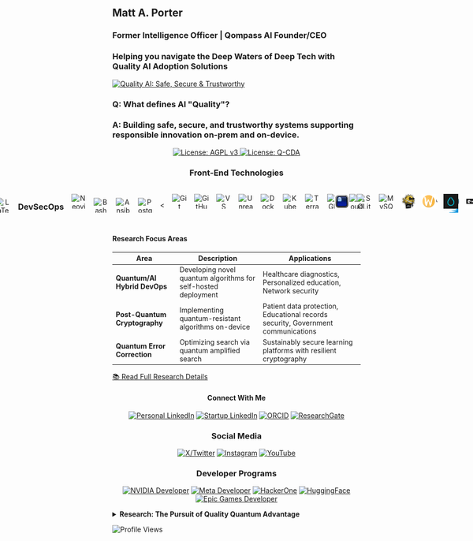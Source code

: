 ## Matt A. Porter

### Former Intelligence Officer | Qompass AI Founder/CEO

<h3>Helping you navigate the Deep Waters of Deep Tech with Quality AI Adoption Solutions</h3>

[![Quality AI: Safe, Secure & Trustworthy](assets/images/mlkem-visualization.png)](https://phaedrusflow.github.io/phaedrusflow/diagrams/mlkem/)

### Q: What defines AI "Quality"?

### A: Building safe, secure, and trustworthy systems supporting responsible innovation on-prem and on-device.

<p align="center">
  <a href="https://www.gnu.org/licenses/agpl-3.0">
    <img src="https://img.shields.io/badge/License-AGPL%20v3-blue.svg" alt="License: AGPL v3">
  </a>
  <a href="./LICENSE-QCDA">
    <img src="https://img.shields.io/badge/license-Q--CDA-lightgrey.svg" alt="License: Q-CDA">
  </a>
</p>

<div align="center">

<h3 align="center">Front-End Technologies</h3>

<div style="display: flex; justify-content: center; align-items: center; gap: 15px;">
<div style="display: flex; justify-content: center; align-items: center; gap: 15px; margin-bottom: 15px;">
<img src="https://skillicons.dev/icons?i=wasm" alt="WASM" width="30" height="30" title="WebAssembly"/><img src="https://skillicons.dev/icons?i=tauri" alt="Tauri" width="30" height="30" title="Tauri"/>
<img src ="https://skillicons.dev/icons?i=html" alt="html" width="30" height="30" title="html"/>
<img src="https://skillicons.dev/icons?i=css" alt="CSS" width="30" height="30" title="CSS"/>
  <img src="https://skillicons.dev/icons?i=tailwind" alt="Tailwind" width="30" height="30" title="Tailwind"/>
</div>
<div style="display: flex; justify-content: center; align-items: center; gap: 15px;">
<img src="https://skillicons.dev/icons?i=rust" alt="Rust" width="30" height="30" title="Rust"/>
  <img src="https://skillicons.dev/icons?i=javascript" alt="JavaScript" width="30" height="30" title="JavaScript"/><img src="https://skillicons.dev/icons?i=ts" alt="TypeScript" width="30" height="30" title="TypeScript"/>
<div style="display: flex; justify-content: center; align-items: center; gap: 15px;">
<div style="display: flex; justify-content: center; align-items: center; gap: 15px;">
  <img src="https://skillicons.dev/icons?i=vite" alt="Vite" width="30" height="30" title="Vite"/>
  <img src="https://skillicons.dev/icons?i=md" alt="Markdown" width="30" height="30" title="Markdown"/>
  <img src="https://skillicons.dev/icons?i=latex" alt="LaTeX" width="30" height="30" title="LaTeX"/>
</div>

<h3 align="center">DevSecOps</h3>

<div style="display: flex; justify-content: center; align-items: center; gap: 15px; margin-bottom: 15px;">
 <img src="https://skillicons.dev/icons?i=neovim" alt="Neovim" width="30" height="30" title="Neovim"/>
</div>
<img src="https://skillicons.dev/icons?i=bash" alt="Bash" width="30" height="30" title="Bash"/>
  <img src="https://skillicons.dev/icons?i=ansible" alt="Ansible" width="30" height="30" title="Ansible"/>
</div>
<img src="https://skillicons.dev/icons?i=postgres"alt="Postgres" width="30" height="30" title="Postgres"/>
<
<div style="display: flex; justify-content: center; align-items: center; gap: 15px; margin-bottom: 15px;">
  <img src="https://skillicons.dev/icons?i=git" alt="Git" width="30" height="30" title="Git"/>
  <img src="https://skillicons.dev/icons?i=github" alt="GitHub" width="30" height="30" title="GitHub"/>
  <img src="https://skillicons.dev/icons?i=vscode" alt="VS Code" width="30" height="30" title="VS Code"/>
  <img src="https://skillicons.dev/icons?i=unreal" alt="Unreal" width="30" height="30" title="Unreal"/>
  
<div style="display: flex; justify-content: center; align-items: center; gap: 15px;">
  <img src="https://skillicons.dev/icons?i=docker" alt="Docker" width="30" height="30" title="Docker"/>
  <img src="https://skillicons.dev/icons?i=kubernetes" alt="Kubernetes" width="30" height="30" title="Kubernetes"/>
  <img src="https://skillicons.dev/icons?i=terraform" alt="Terraform" width="30" height="30" title="Terraform"/>
</div>
  <img src="https://skillicons.dev/icons?i=nginx" alt="NGINX" width="30" height="30" title="NGINX"/>
  <img src="https://skillicons.dev/icons?i=cloudflare" alt="Cloudflare" width="30" height="30" title="Cloudflare"/>
</div>

<div style="display: flex; justify-content: center; align-items: center; gap: 15px; margin-bottom: 15px;">
<img src="assets/icons/ghostty.svg" alt="Ghostty" width="30" height="30" title="Ghostty"/>
<img src="https://skillicons.dev/icons?i=sqlite"alt="SQLite" width="30" height="30" title="SQLite"/>
<img src="https://skillicons.dev/icons?i=mysql"alt="MySQL" width="30" height="30" title="MySQL"/>
<img src="assets/icons/openssh.svg" alt="OpenSSH" width="30" height="30" title="OpenSSH"/>
<img src="assets/icons/openssl.svg" alt="OpenSSL" width="30" height="30" title="OpenSSL"/>
<img src="assets/icons/tor.svg" alt="Tor" width="30" height="30" title="Tor"/>
<img src="assets/icons/openpgp.svg" alt="OpenPGP" width="30" height="30" title="OpenPGP"/>
</div>
<div style="display: flex; justify-content: center; align-items: center; gap: 15px;">
<img src="assets/icons/gnupg.svg" alt="GnuPG" width="30" height="30" title="GnuPG"/>
<div style="display: flex; justify-content: center; align-items: center; gap: 15px; margin-bottom: 15px;">
  <img src="assets/icons/wayland.svg" alt="Wayland" width="30" height="30"/>
  <img src="assets/icons/hyprland.svg" alt="Hyprland" width="30" height="30"/>
  <img src="assets/icons/mesa.svg" alt="Mesa" width="30" height="30"/>
  <img src="assets/icons/vulkan.svg" alt="Vulkan" width="30" height="30"/>
  <img src="assets/icons/pipewire.svg" alt="Pipewire" width="30" height="30"/>
  <img src="assets/icons/obs-studio.svg" alt="OBS Studio" width="30" height="30"/>
</div>

### Operating Systems

<div style="display: flex; justify-content: center; align-items: center; gap: 15px;">
  <img src="https://skillicons.dev/icons?i=linux" alt="Linux" width="30" height="30"/>
  <img src="https://skillicons.dev/icons?i=arch" alt="Arch" width="30" height="30"/>
  <img src="https://skillicons.dev/icons?i=debian" alt="Debian" width="30" height="30"/>
  <img src="https://skillicons.dev/icons?i=ubuntu" alt="Ubuntu" width="30" height="30"/>
</div>
  </div> <img src="https://skillicons.dev/icons?i=windows" alt="Windows" width="30" height="40"/><img src="https://skillicons.dev/icons?i=azure" alt="Azure" width="30" height="30"/>
</div>
    <img src="https://skillicons.dev/icons?i=apple" alt="MacOS" width="30" height="30"/>
  </div>
</div>

#### Research Focus Areas

| Area                          | Description                                                    | Applications                                                                     |
| ----------------------------- | -------------------------------------------------------------- | -------------------------------------------------------------------------------- |
| **Quantum/AI Hybrid DevOps**  | Developing novel quantum algorithms for self-hosted deployment | Healthcare diagnostics, Personalized education, Network security                 |
| **Post-Quantum Cryptography** | Implementing quantum-resistant algorithms on-device            | Patient data protection, Educational records security, Government communications |
| **Quantum Error Correction**  | Optimizing search via quantum amplified search                 | Sustainably secure learning platforms with resilient cryptography                |

[📚 Read Full Research Details](#detailed-research)

<h4 align="center">Connect With Me</h4>
<div align="center">
  
[![Personal LinkedIn](https://img.shields.io/badge/LinkedIn-Matt--Porter-blue?style=flat-square&logo=linkedin)](https://www.linkedin.com/in/matt-a-porter-103535224/)
[![Startup LinkedIn](https://img.shields.io/badge/LinkedIn-Qompass--AI-blue?style=flat-square&logo=linkedin)](https://www.linkedin.com/company/95058568/)
[![ORCID](https://img.shields.io/badge/ORCID-0000--0002--0302--4812-green?style=flat-square&logo=orcid)](https://orcid.org/0000-0002-0302-4812)
[![ResearchGate](https://img.shields.io/badge/ResearchGate-Open--Research-blue?style=flat-square&logo=researchgate)](https://www.researchgate.net/profile/Matt-Porter-7)
</div>
<h3 align="center">Social Media</h3>
<div align="center">
  
[![X/Twitter](https://img.shields.io/badge/Twitter-@PhaedrusFlow-blue?style=flat-square&logo=twitter)](https://twitter.com/PhaedrusFlow)
[![Instagram](https://img.shields.io/badge/Instagram-phaedrusflow-purple?style=flat-square&logo=instagram)](https://www.instagram.com/phaedrusflow)
[![YouTube](https://img.shields.io/badge/YouTube-QompassAI-red?style=flat-square&logo=youtube)](https://www.youtube.com/@qompassai)
</div>
<h3 align="center">Developer Programs</h3>
<div align="center">
 
[![NVIDIA Developer](https://img.shields.io/badge/NVIDIA-Developer_Program-76B900?style=for-the-badge&logo=nvidia&logoColor=white)](https://developer.nvidia.com/)
[![Meta Developer](https://img.shields.io/badge/Meta-Developer_Program-0668E1?style=for-the-badge&logo=meta&logoColor=white)](https://developers.facebook.com/)
[![HackerOne](https://img.shields.io/badge/-HackerOne-%23494649?style=for-the-badge&logo=hackerone&logoColor=white)](https://hackerone.com/phaedrusflow)
[![HuggingFace](https://img.shields.io/badge/HuggingFace-qompass-yellow?style=flat-square&logo=huggingface)](https://huggingface.co/qompass)
[![Epic Games Developer](https://img.shields.io/badge/Epic_Games-Developer_Program-313131?style=for-the-badge&logo=epic-games&logoColor=white)](https://dev.epicgames.com/)
</div>
<details id="detailed-research">
  <summary><strong>Research: The Pursuit of Quality Quantum Advantage</strong></summary>
The foundation of quantum computing and impetus for enterprise quantum adoption begins with the Schrödinger equation:

$$i\hbar\frac{\partial}{\partial t}\Psi(\mathbf{r},t) = \hat{H}\Psi(\mathbf{r},t)$$

**Schrodinger Legend:**

- $i$: imaginary unit
- $\hbar$: reduced Planck constant
- $\Psi(\mathbf{r},t)$: wavefunction at position $\mathbf{r}$ and time $t$
- $\hat{H}$: Hamiltonian operator

A qubit state forms the computational basis:

$|\psi\rangle = \alpha|0\rangle + \beta|1\rangle$ where $|\alpha|^2 + |\beta|^2 = 1$

**Qubit Legend:**

- $|\psi\rangle$: quantum state
- $\alpha, \beta$: complex probability amplitudes
- $|0\rangle, |1\rangle$: computational basis states
- $|\alpha|^2 + |\beta|^2 = 1$: normalization constraint

## Grover's Algorithm

**Quantum State Preparation:**

$$|\psi_0\rangle = \frac{1}{\sqrt{N}}\sum_{x=0}^{N-1}|x\rangle$$

**Grover Iteration (applied ~$\frac{\pi}{4}\sqrt{N}$ times):**

$$G = (2|\psi_0\rangle\langle\psi_0| - I) \cdot O_f$$

**Oracle Operation:**

$$
O_f|x\rangle = \begin{cases}
-|x\rangle & \text{if } f(x) = 1 \\
|x\rangle & \text{if } f(x) = 0
\end{cases}
$$

**Success Probability:**

$$P_{\text{success}} = \sin^2\left((2r+1)\arcsin\sqrt{\frac{M}{N}}\right)$$

**Grover's Legend:**

- $N = 2^n$: Size of search space (where n is number of qubits)
- $|\psi_0\rangle$: Uniform superposition of all basis states
- $O_f$: Oracle function marking solution states with phase flip
- $G$: Grover operator (one iteration)
- $M$: Number of solutions in the search space
- $r$: Number of Grover iterations performed
- $f(x)$: Function that returns 1 for solutions, 0 otherwise
- $I$: Identity operator

### Research Interests

#### 1. Quantum Machine Learning Algorithms

_Developing novel quantum algorithms to optimize on-device AI training and inference_

- **Medicine**: Equipping clinicians and learners to adopt quality AI tooling to support patient care
- **Education**: Personalizing learning paths via safe, secure, and trustworthy AI
- **Security**: Migration of IPV4 to IPV6 as it relates to network attack pattern detection

#### 2. Quantum-Resistant Cryptography Implementation

_Advancing the practical deployment of post-quantum algorithms in real-world systems._

- **Medicine**: Protecting patient data across multi-institution research networks
- **Education**: Securing student records and assessment platforms from future threats
- **Security**: Ensuring long-term confidentiality of sensitive government communications

#### 3. Quantum Error Correction

Improving quantum circuit reliability through advanced error mitigation techniques.

- **Medicine**: Enabling reliable quantum simulations for synthetic data generation
- **Education**: Securing computing platforms with post-quantum cryptography for student learning
- **Security**: Conducting FIPS 140-3 validation testing on cryptographic implementations to ensure compliance while preserving functionality during system degradation

# Post-Quantum Cryptography

## ML-KEM (Kyber)

ML-KEM operates in the polynomial ring $R_q = \mathbb{Z}_q[X]/(X^n + 1)$

**Key Generation:**

$$\text{pk} = (A, t = As + e)$$

**Encapsulation:**

$$c = (c_1 = A^T r + e_1, c_2 = t^T r + e_2 + \lfloor q/2 \rfloor m)$$

**Decapsulation:**

$$m' = \left\lceil\left(c_2 - s^T c_1\right) \cdot \frac{2}{q}\right\rceil$$

**ML-KEM Legend:**

- $R_q$: polynomial ring with coefficients in $\mathbb{Z}_q$
- $\mathbb{Z}_q$: integers modulo $q$
- $n$: polynomial degree (typically 256)
- $A$: public random matrix
- $s$: secret vector of small polynomials
- $e, e_1, e_2$: error vectors with small coefficients
- $r$: random vector used for encryption
- $m$: message bit (0 or 1)
- $m'$: recovered message bit
- $\text{pk}$: public key
- $t$: public key component
- $c, c_1, c_2$: ciphertext components
- $q$: modulus (typically 3329)

## ML-DSA (Dilithium)

**Key Generation:**

$$\text{pk} = (A, t = A s)$$

**Signature Generation:**

- Sample $y$ and compute $w = Ay$
- Compute challenge $c$ from message digest and $w$
- Compute $z = y + cs$
- Signature: $(z, h)$ where $h$ is a hint vector

**Verification:**
$$\|z\| < \gamma_1 \text{ and } \|Az - ct\| < \gamma_2$$

**ML-DSA Legend:**

- $A$: public random matrix
- $s$: secret key vector
- $\text{pk}$: public key
- $t$: public key component
- $y$: masking vector sampled during signing
- $w$: commitment value
- $c$: challenge hash
- $z$: response vector
- $h$: hint vector for verification
- $\gamma_1, \gamma_2$: bound parameters for verification
- $\|\cdot\|$: vector norm

## SLH-DSA (SPHINCS+)

**Hash-based Hypertree:**

- FORS few-time signature:
  $$\text{FORS-Sign}_{\text{SK}}(M) = (\text{sk}_1, \ldots, \text{sk}_k, \text{Auth}_1, \ldots, \text{Auth}_k)$$

- WOTS+ chain function:
  $$f^i(x) = F(f^{i-1}(x), i-1)$$

- Signature verification:
  $$\text{root} = \text{FORS-Verify}(M, \sigma_{\text{FORS}})$$

**SLH-DSA Legend:**

- FORS: Forest Of Random Subsets (few-time signature)
- WOTS+: Winternitz One-Time Signature+
- $\text{SK}$: secret key
- $M$: message
- $\text{sk}_1, \ldots, \text{sk}_k$: revealed secret key elements
- $\text{Auth}_1, \ldots, \text{Auth}_k$: authentication paths
- $f^i(x)$: hash chain function applied $i$ times
- $F$: cryptographic hash function
- $\sigma_{\text{FORS}}$: FORS signature component
- $\text{root}$: Merkle tree root for verification

## FN-DSA (Falcon)

**NTRU Equation:**
$$fG - gF = q \mod (X^N + 1)$$

**Key Generation:**

- Private key: small polynomials $(f, g, F, G)$
- Public key: $h = g/f \mod q$

**Signature Generation:**

- For message $m$ with hash $c$, find small $(s_1, s_2)$ such that:
  $$s_1 + s_2h = c \mod q$$

**Verification:**

- Check if $\|s\| < \beta$ and $s_1 + s_2h = c \mod q$

**FN-DSA Legend:**

- $f, g, F, G$: private key polynomials with small coefficients
- $q$: modulus
- $(X^N + 1)$: polynomial modulus (typically $N$ is a power of 2)
- $h$: public key polynomial
- $m$: message
- $c$: hash of message mapped to a polynomial
- $s_1, s_2$: signature polynomials
- $s$: combined signature vector $(s_1, s_2)$
- $\beta$: signature norm bound
- $\|s\|$: Euclidean norm of signature

## Hybrid Key Establishment

If $Z$ is a classical shared secret (e.g., from ECDH) and $T$ is a post-quantum shared secret:

$$Z' = Z \parallel T$$

The final key is derived using a key derivation function:

$$K = \text{KDF}(Z')$$

**Hybrid Key Legend:**

- $Z$: shared secret from classical algorithm (e.g., ECDH)
- $T$: shared secret from post-quantum algorithm (e.g., ML-KEM)
- $\parallel$: concatenation operation
- $Z'$: combined shared secret
- $\text{KDF}$: Key Derivation Function
- $K$: final derived key material

</details>

![Profile Views](https://komarev.com/ghpvc/?username=phaedrusflow)
